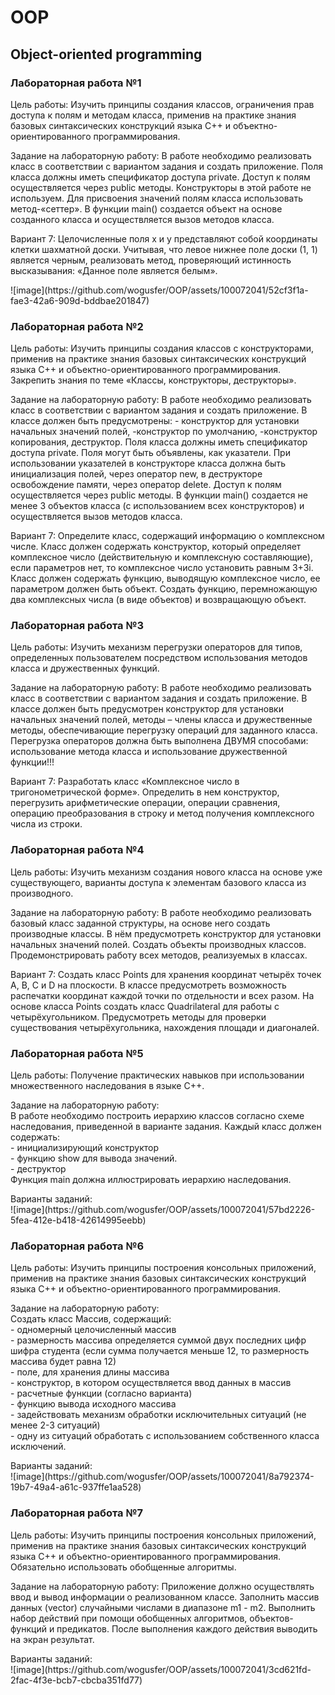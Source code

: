 <h1>OOP</h1>
<h2>Object-oriented programming</h2>

<h3>Лабораторная работа №1</h3>
<p>Цель работы: Изучить принципы создания классов, ограничения прав доступа к полям и методам класса, применив на практике знания базовых синтаксических конструкций языка C++ и объектно-ориентированного программирования.</p>
<p>Задание на лабораторную работу: В работе необходимо реализовать класс в соответствии с вариантом задания и создать приложение. Поля класса должны иметь спецификатор доступа private. Доступ к полям осуществляется через public методы. Конструкторы в этой работе не используем. Для присвоения значений полям класса использовать метод-«сеттер». В функции main() создается объект на основе созданного класса и осуществляется вызов методов класса. </p>
<p>Вариант 7: Целочисленные поля x и y представляют собой координаты клетки шахматной доски. Учитывая, что левое нижнее поле доски (1, 1) является черным, реализовать метод, проверяющий истинность высказывания: «Данное поле является белым».</p>
![image](https://github.com/wogusfer/OOP/assets/100072041/52cf3f1a-fae3-42a6-909d-bddbae201847)

<h3>Лабораторная работа №2</h3>
<p>Цель работы: Изучить принципы создания классов с конструкторами, применив на практике знания базовых синтаксических конструкций языка C++ и объектно-ориентированного программирования. Закрепить знания по теме «Классы, конструкторы, деструкторы».</p>
<p>Задание на лабораторную работу: В работе необходимо реализовать класс в соответствии с вариантом задания и создать приложение. В классе должен быть предусмотрены: - конструктор для установки начальных значений полей, -конструктор по умолчанию, -конструктор копирования, деструктор. Поля класса должны иметь спецификатор доступа private. Поля могут быть объявлены, как указатели. При использовании указателей в конструкторе класса должна быть инициализация полей, через оператор new, в деструкторе освобождение памяти, через оператор delete. Доступ к полям осуществляется через public методы. В функции main() создается не менее 3 объектов класса (с использованием всех конструкторов) и осуществляется вызов методов класса.</p>
<p>Вариант 7: Определите класс, содержащий информацию о комплексном числе. Класс должен содержать конструктор, который определяет комплексное число (действительную и комплексную составляющие), если параметров нет, то комплексное число установить равным 3+3i. Класс должен содержать функцию, выводящую комплексное число, ее параметром должен быть объект. Создать функцию, перемножающую два комплексных числа (в виде объектов) и возвращающую объект.</p>

<h3>Лабораторная работа №3</h3>
<p>Цель работы: Изучить механизм перегрузки операторов для типов, определенных пользователем посредством использования методов класса и дружественных функций.</p>
<p>Задание на лабораторную работу: В работе необходимо реализовать класс в соответствии с вариантом задания и создать приложение. В классе должен быть предусмотрен конструктор для установки начальных значений полей, методы – члены класса и дружественные методы, обеспечивающие перегрузку операций для заданного класса. Перегрузка операторов должна быть выполнена ДВУМЯ способами: использование метода класса и использование дружественной функции!!!</p>
<p>Вариант 7: Разработать класс «Комплексное число в тригонометрической форме». Определить в нем конструктор, перегрузить арифметические операции, операции сравнения, операцию преобразования в строку и метод получения комплексного числа из строки.</p>

<h3>Лабораторная работа №4</h3>
<p>Цель работы: Изучить механизм создания нового класса на основе уже существующего, варианты доступа к элементам базового класса из производного.</p>
<p>Задание на лабораторную работу: В работе необходимо реализовать базовый класс заданной структуры, на основе него создать производные классы. В нём предусмотреть конструктор для установки начальных значений полей. Создать объекты производных классов. Продемонстрировать работу всех методов, реализуемых в классах.</p>
<p>Вариант 7: Создать класс Points для хранения координат четырёх точек A, B, C и D на плоскости. В классе предусмотреть возможность распечатки координат каждой точки по отдельности и всех разом. На основе класса Points создать класс Quadrilateral для работы с четырёхугольником. Предусмотреть методы для проверки существования четырёхугольника, нахождения площади и диагоналей.</p>

<h3>Лабораторная работа №5</h3>
<p>Цель работы: Получение практических навыков при использовании множественного наследования в языке С++.</p>
<p>Задание на лабораторную работу:<br>
В работе необходимо построить иерархию классов согласно схеме наследования, приведенной в варианте задания. Каждый класс должен содержать:<br>
- инициализирующий конструктор<br>
- функцию show для вывода значений.<br>
- деструктор<br>
Функция main должна иллюстрировать иерархию наследования.</p>
Варианты заданий:<br>
![image](https://github.com/wogusfer/OOP/assets/100072041/57bd2226-5fea-412e-b418-42614995eebb)

<h3>Лабораторная работа №6</h3>
<p>Цель работы: Изучить принципы построения консольных приложений, применив на практике знания базовых синтаксических конструкций языка C++ и объектно-ориентированного программирования.</p>
<p>Задание на лабораторную работу:<br>
Создать класс Массив, содержащий:<br>
- одномерный целочисленный массив<br>
- размерность массива определяется суммой двух последних цифр шифра студента (если сумма получается меньше 12, то размерность массива будет равна 12)<br>
- поле, для хранения длины массива<br>
- конструктор, в котором осуществляется ввод данных в массив<br>
- расчетные функции (согласно варианта)<br>
- функцию вывода исходного массива<br>
- задействовать механизм обработки исключительных ситуаций (не менее 2-3 ситуаций)<br>
- одну из ситуаций обработать с использованием собственного класса исключений.</p>
Варианты заданий:<br>
![image](https://github.com/wogusfer/OOP/assets/100072041/8a792374-19b7-49a4-a61c-937ffe1aa528)

<h3>Лабораторная работа №7</h3>
<p>Цель работы: Изучить принципы построения консольных приложений, применив на практике знания базовых синтаксических конструкций языка C++ и объектно-ориентированного программирования. Обязательно использовать обобщенные алгоритмы.</p>
<p>Задание на лабораторную работу: Приложение должно осуществлять ввод и вывод информации о реализованном классе. Заполнить массив данных (vector) случайными числами в диапазоне m1 - m2. Выполнить набор действий при помощи обобщенных алгоритмов, объектов-функций и предикатов. После выполнения каждого действия выводить на экран результат.</p>
Варианты заданий:<br>
![image](https://github.com/wogusfer/OOP/assets/100072041/3cd621fd-2fac-4f3e-bcb7-cbcba351fd77)
